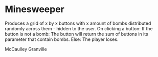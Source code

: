 # Minesweeper
Produces a grid of x by x buttons with x amount of bombs distributed randomly across them - hidden to the user.
On clicking a button:
  If the button is not a bomb:
    The button will return the sum of buttons in its parameter that contain bombs.
  Else:
    The player loses.
   
McCaulley Granville
